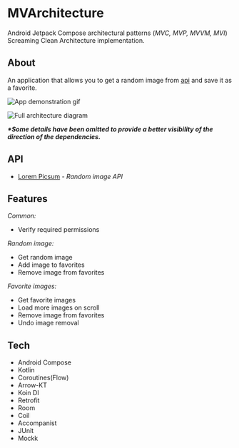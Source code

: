 # MVArchitecture
Android Jetpack Compose architectural patterns (_MVC, MVP, MVVM, MVI_) Screaming Clean Architecture implementation.

## About
An application that allows you to get a random image from [api](https://picsum.photos/) and save it as a favorite.

![App demonstration gif](../main/media/mvarchitecture_demo.gif)

![Full architecture diagram](../main/media/mvarchitecture_full_scheme.png)
  
**_*Some details have been omitted to provide a better visibility of the direction of the dependencies._**
  
</details>

## API
- [Lorem Picsum](https://picsum.photos/) - *Random image API*

## Features

*_Common:_*
- Verify required permissions

*_Random image:_*
- Get random image
- Add image to favorites
- Remove image from favorites

*_Favorite images:_*
- Get favorite images
- Load more images on scroll
- Remove image from favorites
- Undo image removal

## Tech
- Android Compose
- Kotlin
- Coroutines(Flow)
- Arrow-KT
- Koin DI
- Retrofit
- Room
- Coil
- Accompanist
- JUnit
- Mockk
